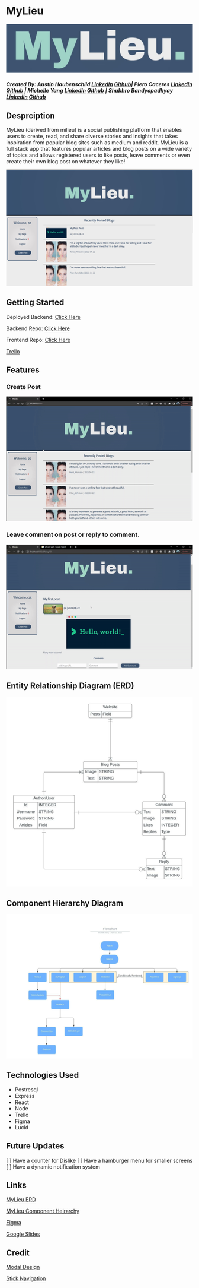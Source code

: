 # MyLieu

![Title](./Assets/MyLieu.jpg)

##### Created By: Austin Haubenschild [LinkedIn](https://www.linkedin.com/in/austin-haubenschild-211472169/) [Github](https://github.com/Haubaustin)| Piero Caceres [LinkedIn](https://www.linkedin.com/in/pcace/) [Github](https://github.com/pierocaceres) | Michelle Yang [LinkedIn](https://www.linkedin.com/in/myang292/) [Github](https://github.com/myang292) | Shubhro Bandyopadhyay [LinkedIn](https://www.linkedin.com/in/shubhro-bandyopadhyay-8420a321b/) [Github](https://github.com/sbandy9210)

## Desprciption

MyLieu (derived from milieu) is a social publishing platform that enables users to create, read, and share diverse stories and insights that takes inspiration from popular blog sites such as medium and reddit. MyLieu is a full stack app that features popular articles and blog posts on a wide variety of topics and allows registered users to like posts, leave comments or even create their own blog post on whatever they like!

![Homepage](./Assets/Homepage.JPG)

## Getting Started

Deployed Backend: [Click Here](https://mylieu-backend.herokuapp.com/)

Backend Repo: [Click Here](https://github.com/Haubaustin/MyLieu_Backend)

Frontend Repo: [Click Here](https://github.com/Haubaustin/MyLieu_Backend)

[Trello](https://trello.com/b/2vSWUIo0/mylieu)


## Features
 
### Create Post

![Create post demonstration](./Assets/create-post.gif)

### Leave comment on post or reply to comment.
![Leaving a comment demonstartion](./Assets/comment.gif)
 

## Entity Relationship Diagram (ERD)
![ERD](./Assets/Mylieu%20ERD.jpeg)



## Component Hierarchy Diagram
![Component Hierarchy Diagram](./Assets/Flowchart.jpeg)

## Technologies Used
- Postresql
- Express
- React 
- Node
- Trello
- Figma
- Lucid 

## Future Updates

[ ] Have a counter for Dislike
[ ] Have a hamburger menu for smaller screens
[ ] Have a dynamic notification system

## Links

[MyLieu ERD](https://lucid.app/lucidchart/9c3d9e18-783a-4ce5-9f99-86bb6155ca54/edit?invitationId=inv_ff498189-fb9a-4553-8767-7f836a537941)

[MyLieu Component Heirarchy](https://lucid.app/lucidchart/cdc01586-ef27-4dad-9373-ed18c2d15c3a/edit?invitationId=inv_64e3ad50-98cc-401a-a879-c5e3af42af11) 

[Figma](https://www.figma.com/file/pESfXpcMigEUmsyMkLv8no/P3-Milieu?node-id=0%3A1)

[Google Slides](https://docs.google.com/presentation/d/1e5hPQGSh_qkH83grIi-yDLJ1wwJsiVBWJzHhvYnmBX0/edit?usp=sharing)

## Credit

[Modal Design](https://medium.com/tinyso/how-to-create-a-modal-component-in-react-from-basic-to-advanced-a3357a2a716a)

[Stick Navigation](https://dev.to/dalalrohit/sticky-navbar-from-scratch-using-react-37d5)